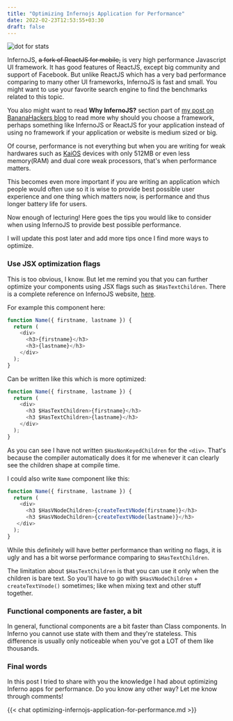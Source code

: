 ```yaml
---
title: "Optimizing Infernojs Application for Performance"
date: 2022-02-23T12:53:55+03:30
draft: false 
---
```


![dot for stats](https://farooqkz.de1.hashbang.sh/count/tag.svg)

InfernoJS, ~~a fork of ReactJS for mobile,~~ is very high performance Javascript UI framework. It has good features of ReactJS, except big community and support of Facebook. But unlike ReactJS which has a very bad performance comparing to many other UI frameworks, InfernoJS is fast and small. You might want to use your favorite search engine to find the benchmarks related to this topic.

You also might want to read **Why InfernoJS?** section part of [my post on BananaHackers blog](https://blog.bananahackers.net/farooqkz/the-development-of-the-matrix-client-has-started) to read more why should you choose a framework, perhaps something like InfernoJS or ReactJS for your application instead of using no framework if your application or website is medium sized or big.

Of course, performance is not everything but when you are writing for weak hardwares such as [KaiOS](https://en.wikipedia.org/wiki/KaiOS) devices with only 512MB or even less memory(RAM) and dual core weak processors, that's when performance matters.

This becomes even more important if you are writing an application which people would often use so it is wise to provide best possible user experience and one thing which matters now, is performance and thus longer battery life for users.

Now enough of lecturing! Here goes the tips you would like to consider when using InfernoJS to provide best possible performance.

I will update this post later and add more tips once I find more ways to optimize.

### Use JSX optimization flags

This is too obvious, I know. But let me remind you that you can further optimize your components using JSX flags such as `$HasTextChildren`. There is a complete reference on InfernoJS website, [here](https://www.infernojs.org/docs/guides/optimizations).

For example this component here:

```javascript
function Name({ firstname, lastname }) {
  return (
    <div>
      <h3>{firstname}</h3>
      <h3>{lastname}</h3>
    </div>
  );
}
```

Can be written like this which is more optimized:
```javascript
function Name({ firstname, lastname }) {
  return (
    <div>
      <h3 $HasTextChildren>{firstname}</h3>
      <h3 $HasTextChildren>{lastname}</h3>
    </div>
  );
}
```

As you can see I have not written `$HasNonKeyedChildren` for the `<div>`. That's because the compiler automatically does it for me whenever it can clearly see the children shape at compile time.

I could also write `Name` component like this:

```javascript
function Name({ firstname, lastname }) {
  return (
    <div>
      <h3 $HasVNodeChildren>{createTextVNode(firstname)}</h3>
      <h3 $HasVNodeChildren>{createTextVNode(lastname)}</h3>
   </div>
  );
}
```

While this definitely will have better performance than writing no flags, it is ugly and has a bit worse performance comparing to `$HasTextChildren`.

The limitation about `$HasTextChildren` is that you can use it only when the children is bare text. So you'll have to go with `$HasVNodeChildren` + `createTextVnode()` sometimes; like when mixing text and other stuff together.

### Functional components are faster, a bit

In general, functional components are a bit faster than Class components. In Inferno you cannot use state with them and they're stateless. This difference is usually only noticeable when you've got a LOT of them like thousands.

### Final words

In this post I tried to share with you the knowledge I had about optimizing Inferno apps for performance. Do you know any other way? Let me know through comments!

{{< chat optimizing-infernojs-application-for-performance.md >}}
